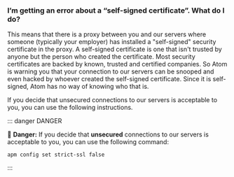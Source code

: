 ### I’m getting an error about a “self-signed certificate”. What do I do?

This means that there is a proxy between you and our servers where someone (typically your employer) has installed a "self-signed" security certificate in the proxy. A self-signed certificate is one that isn't trusted by anyone but the person who created the certificate. Most security certificates are backed by known, trusted and certified companies. So Atom is warning you that your connection to our servers can be snooped and even hacked by whoever created the self-signed certificate. Since it is self-signed, Atom has no way of knowing who that is.

If you decide that unsecured connections to our servers is acceptable to you, you can use the following instructions.

::: danger DANGER

:rotating_light: **Danger:** If you decide that **unsecured** connections to our servers is acceptable to you, you can use the following command:

```command-line
apm config set strict-ssl false
```

:::
